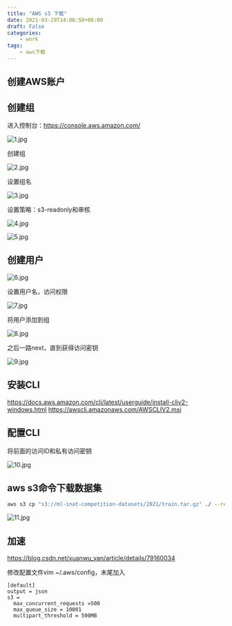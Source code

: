 ```yaml
---
title: "AWS s3 下载"
date: 2021-03-29T14:06:50+08:00
draft: False
categories:
    - work
tags:
    - aws下载
---
```


## 创建AWS账户

## 创建组

进入控制台：https://console.aws.amazon.com/

![1.jpg](https://i.loli.net/2021/07/22/5AIPLRMyXkUSOBp.jpg)


创建组

![2.jpg](https://i.loli.net/2021/07/22/XjVkK13NInCAfy6.jpg)


设置组名

![3.jpg](https://i.loli.net/2021/07/22/beHQjXGOaMqR9LY.jpg)


设置策略：s3-readonly和审核

![4.jpg](https://i.loli.net/2021/07/22/VJIYnqivh1cRZUF.jpg)

![5.jpg](https://i.loli.net/2021/07/22/Aj9l2G1R6NdUMhX.jpg)

## 创建用户

![6.jpg](https://i.loli.net/2021/07/22/xEh6wqjKukJ5vNc.jpg)

设置用户名，访问权限

![7.jpg](https://i.loli.net/2021/07/22/n9GT5ivPA4oxeyU.jpg)


将用户添加到组

![8.jpg](https://i.loli.net/2021/07/22/usmWrP3Y25NnwLb.jpg)


之后一路next，直到获得访问密钥

![9.jpg](https://i.loli.net/2021/07/22/W7HtJ2XNVDypQZg.jpg)


## 安装CLI

https://docs.aws.amazon.com/cli/latest/userguide/install-cliv2-windows.html
https://awscli.amazonaws.com/AWSCLIV2.msi

## 配置CLI

将前面的访问ID和私有访问密钥

![10.jpg](https://i.loli.net/2021/07/22/nvogW2RzHVhEDjL.jpg)

## aws s3命令下载数据集

```bash
aws s3 cp "s3://ml-inat-competition-datasets/2021/train.tar.gz" ./ --recursive
```

![11.jpg](https://i.loli.net/2021/07/22/EaqGP4Mm3sBxgSW.jpg)


## 加速

https://blog.csdn.net/xuanwu_yan/article/details/79160034

修改配置文件vim ~/.aws/config，末尾加入
```
[default]
output = json 
s3 = 
  max_concurrent_requests =500 
  max_queue_size = 10001 
  multipart_threshold = 500MB
```